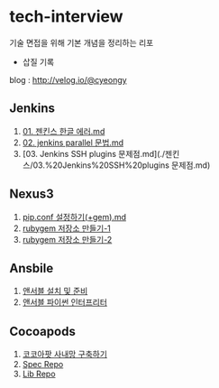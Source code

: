 # tech-interview
기술 면접을 위해 기본 개념을 정리하는 리포
+ 삽질 기록

blog : http://velog.io/@cyeongy

## Jenkins

1. [01. 젠킨스 한글 에러.md](./젠킨스/01.%20젠킨스%20한글%20에러.md)
2. [02. jenkins parallel 문법.md](./젠킨스/02.%20jenkins%20parallel%20문법.md)
3. [03. Jenkins SSH plugins 문제점.md](./젠킨스/03.%20Jenkins%20SSH%20plugins 문제점.md)

## Nexus3

1. [pip.conf 설정하기(+gem).md](https://github.com/cyeongy/tech-interview/blob/main/nexus3/pip.conf%20%EC%84%A4%EC%A0%95%ED%95%98%EA%B8%B0(%2Bgem).md)
2. [rubygem 저장소 만들기-1](https://github.com/cyeongy/tech-interview/blob/main/nexus3/rubygem%20%EC%A0%80%EC%9E%A5%EC%86%8C%20%EB%A7%8C%EB%93%A4%EA%B8%B0-1.md)
3. [rubygem 저장소 만들기-2](https://github.com/cyeongy/tech-interview/blob/main/nexus3/rubygem%20%EC%A0%80%EC%9E%A5%EC%86%8C%20%EB%A7%8C%EB%93%A4%EA%B8%B0-2.md)

## Ansbile

1. [앤서블 설치 및 준비](./Ansible/앤서블%20설치%20및%20준비.md)
2. [앤서블 파이썬 인터프리터](./Ansible/앤서블%20파이썬%20인터프리터.md)

## Cocoapods

1. [코코아팟 사내망 구축하기](./cocoapods/00.%20cocoapods%20사내망%20구축하기.md)
2. [Spec Repo](./cocoapods/01.%20Spec%20Repo.md)
3. [Lib Repo](./cocoapods/02.%20cocoapods:%20Lib%20Repo.md)
